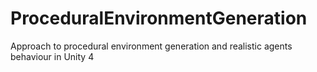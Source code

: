 # ProceduralEnvironmentGeneration
Approach to procedural environment generation and realistic agents behaviour in Unity 4
